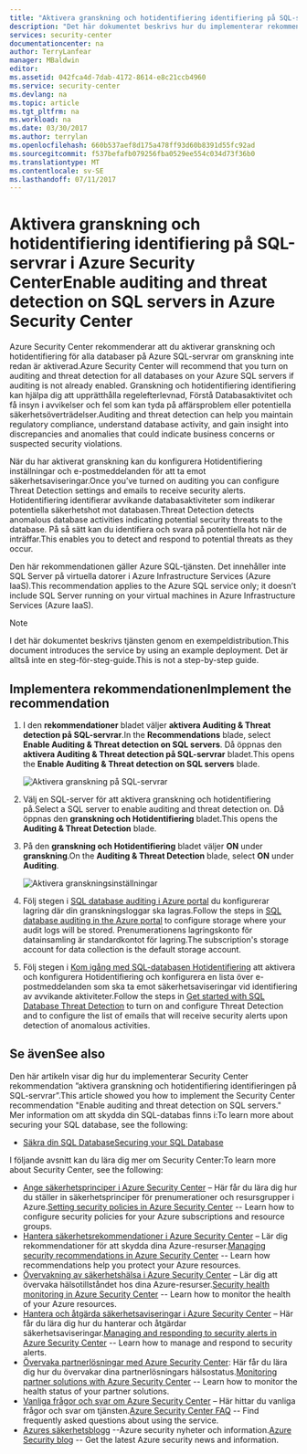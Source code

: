 ```yaml
---
title: "Aktivera granskning och hotidentifiering identifiering på SQL-servrar i Azure Security Center | Microsoft Docs"
description: "Det här dokumentet beskrivs hur du implementerar rekommenderar Azure Security Center ** aktivera Auditing & Threat detection på SQL-servrar **."
services: security-center
documentationcenter: na
author: TerryLanfear
manager: MBaldwin
editor: 
ms.assetid: 042fca4d-7dab-4172-8614-e8c21ccb4960
ms.service: security-center
ms.devlang: na
ms.topic: article
ms.tgt_pltfrm: na
ms.workload: na
ms.date: 03/30/2017
ms.author: terrylan
ms.openlocfilehash: 660b537aef8d175a478ff93d60b8391d55fc92ad
ms.sourcegitcommit: f537befafb079256fba0529ee554c034d73f36b0
ms.translationtype: MT
ms.contentlocale: sv-SE
ms.lasthandoff: 07/11/2017
---
```

# <a name="enable-auditing-and-threat-detection-on-sql-servers-in-azure-security-center"></a><span data-ttu-id="6ffe1-103">Aktivera granskning och hotidentifiering identifiering på SQL-servrar i Azure Security Center</span><span class="sxs-lookup"><span data-stu-id="6ffe1-103">Enable auditing and threat detection on SQL servers in Azure Security Center</span></span>
<span data-ttu-id="6ffe1-104">Azure Security Center rekommenderar att du aktiverar granskning och hotidentifiering för alla databaser på Azure SQL-servrar om granskning inte redan är aktiverad.</span><span class="sxs-lookup"><span data-stu-id="6ffe1-104">Azure Security Center will recommend that you turn on auditing and threat detection for all databases on your Azure SQL servers if auditing is not already enabled.</span></span> <span data-ttu-id="6ffe1-105">Granskning och hotidentifiering identifiering kan hjälpa dig att upprätthålla regelefterlevnad, Förstå Databasaktivitet och få insyn i avvikelser och fel som kan tyda på affärsproblem eller potentiella säkerhetsöverträdelser.</span><span class="sxs-lookup"><span data-stu-id="6ffe1-105">Auditing and threat detection can help you maintain regulatory compliance, understand database activity, and gain insight into discrepancies and anomalies that could indicate business concerns or suspected security violations.</span></span>

<span data-ttu-id="6ffe1-106">När du har aktiverat granskning kan du konfigurera Hotidentifiering inställningar och e-postmeddelanden för att ta emot säkerhetsaviseringar.</span><span class="sxs-lookup"><span data-stu-id="6ffe1-106">Once you’ve turned on auditing you can configure Threat Detection settings and emails to receive security alerts.</span></span> <span data-ttu-id="6ffe1-107">Hotidentifiering identifierar avvikande databasaktiviteter som indikerar potentiella säkerhetshot mot databasen.</span><span class="sxs-lookup"><span data-stu-id="6ffe1-107">Threat Detection detects anomalous database activities indicating potential security threats to the database.</span></span> <span data-ttu-id="6ffe1-108">På så sätt kan du identifiera och svara på potentiella hot när de inträffar.</span><span class="sxs-lookup"><span data-stu-id="6ffe1-108">This enables you to detect and respond to potential threats as they occur.</span></span>

<span data-ttu-id="6ffe1-109">Den här rekommendationen gäller Azure SQL-tjänsten. Det innehåller inte SQL Server på virtuella datorer i Azure Infrastructure Services (Azure IaaS).</span><span class="sxs-lookup"><span data-stu-id="6ffe1-109">This recommendation applies to the Azure SQL service only; it doesn’t include SQL Server running on your virtual machines in Azure Infrastructure Services (Azure IaaS).</span></span>

> [!NOTE]
> <span data-ttu-id="6ffe1-110">I det här dokumentet beskrivs tjänsten genom en exempeldistribution.</span><span class="sxs-lookup"><span data-stu-id="6ffe1-110">This document introduces the service by using an example deployment.</span></span>  <span data-ttu-id="6ffe1-111">Det är alltså inte en steg-för-steg-guide.</span><span class="sxs-lookup"><span data-stu-id="6ffe1-111">This is not a step-by-step guide.</span></span>
>
>

## <a name="implement-the-recommendation"></a><span data-ttu-id="6ffe1-112">Implementera rekommendationen</span><span class="sxs-lookup"><span data-stu-id="6ffe1-112">Implement the recommendation</span></span>
1. <span data-ttu-id="6ffe1-113">I den **rekommendationer** bladet väljer **aktivera Auditing & Threat detection på SQL-servrar**.</span><span class="sxs-lookup"><span data-stu-id="6ffe1-113">In the **Recommendations** blade, select **Enable Auditing & Threat detection on SQL servers**.</span></span>  <span data-ttu-id="6ffe1-114">Då öppnas den **aktivera Auditing & Threat detection på SQL-servrar** bladet.</span><span class="sxs-lookup"><span data-stu-id="6ffe1-114">This opens the **Enable Auditing & Threat detection on SQL servers** blade.</span></span>

   ![Aktivera granskning på SQL-servrar][1]
2. <span data-ttu-id="6ffe1-116">Välj en SQL-server för att aktivera granskning och hotidentifiering på.</span><span class="sxs-lookup"><span data-stu-id="6ffe1-116">Select a SQL server to enable auditing and threat detection on.</span></span> <span data-ttu-id="6ffe1-117">Då öppnas den **granskning och Hotidentifiering** bladet.</span><span class="sxs-lookup"><span data-stu-id="6ffe1-117">This opens the **Auditing & Threat Detection** blade.</span></span>

3. <span data-ttu-id="6ffe1-118">På den **granskning och Hotidentifiering** bladet väljer **ON** under **granskning**.</span><span class="sxs-lookup"><span data-stu-id="6ffe1-118">On the **Auditing & Threat Detection** blade, select **ON** under **Auditing**.</span></span>

   ![Aktivera granskningsinställningar][2]
4. <span data-ttu-id="6ffe1-120">Följ stegen i [SQL database auditing i Azure portal](../sql-database/sql-database-auditing-portal.md) du konfigurerar lagring där din granskningsloggar ska lagras.</span><span class="sxs-lookup"><span data-stu-id="6ffe1-120">Follow the steps in [SQL database auditing in the Azure portal](../sql-database/sql-database-auditing-portal.md) to configure storage where your audit logs will be stored.</span></span> <span data-ttu-id="6ffe1-121">Prenumerationens lagringskonto för datainsamling är standardkontot för lagring.</span><span class="sxs-lookup"><span data-stu-id="6ffe1-121">The subscription's storage account for data collection is the default storage account.</span></span>
5. <span data-ttu-id="6ffe1-122">Följ stegen i [Kom igång med SQL-databasen Hotidentifiering](../sql-database/sql-database-threat-detection.md) att aktivera och konfigurera Hotidentifiering och konfigurera en lista över e-postmeddelanden som ska ta emot säkerhetsaviseringar vid identifiering av avvikande aktiviteter.</span><span class="sxs-lookup"><span data-stu-id="6ffe1-122">Follow the steps in [Get started with SQL Database Threat Detection](../sql-database/sql-database-threat-detection.md) to turn on and configure Threat Detection and to configure the list of emails that will receive security alerts upon detection of anomalous activities.</span></span>

## <a name="see-also"></a><span data-ttu-id="6ffe1-123">Se även</span><span class="sxs-lookup"><span data-stu-id="6ffe1-123">See also</span></span>
<span data-ttu-id="6ffe1-124">Den här artikeln visar dig hur du implementerar Security Center rekommendation ”aktivera granskning och hotidentifiering identifieringen på SQL-servrar”.</span><span class="sxs-lookup"><span data-stu-id="6ffe1-124">This article showed you how to implement the Security Center recommendation "Enable auditing and threat detection on SQL servers."</span></span> <span data-ttu-id="6ffe1-125">Mer information om att skydda din SQL-databas finns i:</span><span class="sxs-lookup"><span data-stu-id="6ffe1-125">To learn more about securing your SQL database, see the following:</span></span>

* [<span data-ttu-id="6ffe1-126">Säkra din SQL Database</span><span class="sxs-lookup"><span data-stu-id="6ffe1-126">Securing your SQL Database</span></span>](../sql-database/sql-database-security-overview.md)

<span data-ttu-id="6ffe1-127">I följande avsnitt kan du lära dig mer om Security Center:</span><span class="sxs-lookup"><span data-stu-id="6ffe1-127">To learn more about Security Center, see the following:</span></span>

* <span data-ttu-id="6ffe1-128">[Ange säkerhetsprinciper i Azure Security Center](security-center-policies.md) – Här får du lära dig hur du ställer in säkerhetsprinciper för prenumerationer och resursgrupper i Azure.</span><span class="sxs-lookup"><span data-stu-id="6ffe1-128">[Setting security policies in Azure Security Center](security-center-policies.md) -- Learn how to configure security policies for your Azure subscriptions and resource groups.</span></span>
* <span data-ttu-id="6ffe1-129">[Hantera säkerhetsrekommendationer i Azure Security Center](security-center-recommendations.md) – Lär dig rekommendationer för att skydda dina Azure-resurser.</span><span class="sxs-lookup"><span data-stu-id="6ffe1-129">[Managing security recommendations in Azure Security Center](security-center-recommendations.md) -- Learn how recommendations help you protect your Azure resources.</span></span>
* <span data-ttu-id="6ffe1-130">[Övervakning av säkerhetshälsa i Azure Security Center](security-center-monitoring.md) – Lär dig att övervaka hälsotillståndet hos dina Azure-resurser.</span><span class="sxs-lookup"><span data-stu-id="6ffe1-130">[Security health monitoring in Azure Security Center](security-center-monitoring.md) -- Learn how to monitor the health of your Azure resources.</span></span>
* <span data-ttu-id="6ffe1-131">[Hantera och åtgärda säkerhetsaviseringar i Azure Security Center](security-center-managing-and-responding-alerts.md) – Här får du lära dig hur du hanterar och åtgärdar säkerhetsaviseringar.</span><span class="sxs-lookup"><span data-stu-id="6ffe1-131">[Managing and responding to security alerts in Azure Security Center](security-center-managing-and-responding-alerts.md) -- Learn how to manage and respond to security alerts.</span></span>
* <span data-ttu-id="6ffe1-132">[Övervaka partnerlösningar med Azure Security Center](security-center-partner-solutions.md): Här får du lära dig hur du övervakar dina partnerlösningars hälsostatus.</span><span class="sxs-lookup"><span data-stu-id="6ffe1-132">[Monitoring partner solutions with Azure Security Center](security-center-partner-solutions.md) -- Learn how to monitor the health status of your partner solutions.</span></span>
* <span data-ttu-id="6ffe1-133">[Vanliga frågor och svar om Azure Security Center](security-center-faq.md) – Här hittar du vanliga frågor och svar om tjänsten.</span><span class="sxs-lookup"><span data-stu-id="6ffe1-133">[Azure Security Center FAQ](security-center-faq.md) -- Find frequently asked questions about using the service.</span></span>
* <span data-ttu-id="6ffe1-134">[Azures säkerhetsblogg](http://blogs.msdn.com/b/azuresecurity/) --Azure security nyheter och information.</span><span class="sxs-lookup"><span data-stu-id="6ffe1-134">[Azure Security blog](http://blogs.msdn.com/b/azuresecurity/) -- Get the latest Azure security news and information.</span></span>

<!--Image references-->
[1]: ./media/security-center-enable-auditing-on-sql-server/enable-auditing-on-sql-servers.png
[2]: ./media/security-center-enable-auditing-on-sql-server/auditing-settings-blade.png
